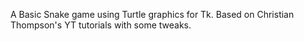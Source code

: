 A Basic Snake game using Turtle graphics for Tk. Based on Christian Thompson's YT tutorials with some tweaks.